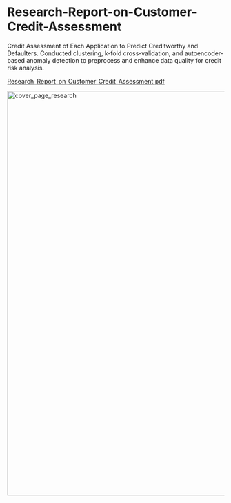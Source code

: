 # Research-Report-on-Customer-Credit-Assessment
Credit Assessment of Each Application to Predict Creditworthy and Defaulters. Conducted clustering, k-fold cross-validation, and autoencoder-based anomaly detection to preprocess and enhance data quality for credit risk analysis.


[Research_Report_on_Customer_Credit_Assessment.pdf](https://github.com/shivansh408/Research-Report-on-Customer-Credit-Assessment/files/14327908/Research_Report_on_Customer_Credit_Assessment.pdf)

<img width="937" alt="cover_page_research" src="https://github.com/shivansh408/Research-Report-on-Customer-Credit-Assessment/assets/76674380/0bad75cf-8b35-47b8-b0db-74b116c145c2">
